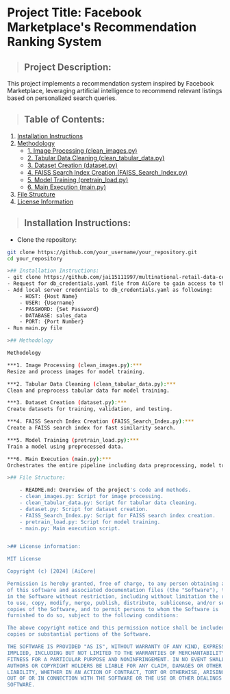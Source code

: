 # Project Title: Facebook Marketplace's Recommendation Ranking System

>## Project Description:
This project implements a recommendation system inspired by Facebook Marketplace, leveraging artificial intelligence to recommend relevant listings based on personalized search queries.

>## Table of Contents:

1. [Installation Instructions](#installation-instructions)
2. [Methodology](#methodology)
    - [1. Image Processing (clean_images.py)](#1-image-processing-clean_imagespy)
    - [2. Tabular Data Cleaning (clean_tabular_data.py)](#2-tabular-data-cleaning-clean_tabular_datapy)
    - [3. Dataset Creation (dataset.py)](#3-dataset-creation-datasetpy)
    - [4. FAISS Search Index Creation (FAISS_Search_Index.py)](#4-faiss-search-index-creation-faiss_search_indexpy)
    - [5. Model Training (pretrain_load.py)](#5-model-training-pretrain_loadpy)
    - [6. Main Execution (main.py)](#6-main-execution-mainpy)
3. [File Structure](#file-structure)
4. [License Information](#license-information)

>## Installation Instructions:
- Clone the repository:
```bash
git clone https://github.com/your_username/your_repository.git
cd your_repository

>## Installation Instructions:
- git clone https://github.com/jai15111997/multinational-retail-data-centralisation228
- Request for db_credentials.yaml file from AiCore to gain access to the database.
- Add local server credentials to db_credentials.yaml as following:
    - HOST: {Host Name}
    - USER: {Username}
    - PASSWORD: {Set Password}
    - DATABASE: sales_data
    - PORT: {Port Number}
- Run main.py file

>## Methodology

Methodology

***1. Image Processing (clean_images.py):***
Resize and process images for model training.

***2. Tabular Data Cleaning (clean_tabular_data.py):***
Clean and preprocess tabular data for model training.

***3. Dataset Creation (dataset.py):***
Create datasets for training, validation, and testing.

***4. FAISS Search Index Creation (FAISS_Search_Index.py):***
Create a FAISS search index for fast similarity search.

***5. Model Training (pretrain_load.py):***
Train a model using preprocessed data.

***6. Main Execution (main.py):***
Orchestrates the entire pipeline including data preprocessing, model training, and search index creation.

>## File Structure:

    - README.md: Overview of the project's code and methods.
    - clean_images.py: Script for image processing.
    - clean_tabular_data.py: Script for tabular data cleaning.
    - dataset.py: Script for dataset creation.
    - FAISS_Search_Index.py: Script for FAISS search index creation.
    - pretrain_load.py: Script for model training.
    - main.py: Main execution script.


>## License information:

MIT License

Copyright (c) [2024] [AiCore]

Permission is hereby granted, free of charge, to any person obtaining a copy
of this software and associated documentation files (the "Software"), to deal
in the Software without restriction, including without limitation the rights
to use, copy, modify, merge, publish, distribute, sublicense, and/or sell
copies of the Software, and to permit persons to whom the Software is
furnished to do so, subject to the following conditions:

The above copyright notice and this permission notice shall be included in all
copies or substantial portions of the Software.

THE SOFTWARE IS PROVIDED "AS IS", WITHOUT WARRANTY OF ANY KIND, EXPRESS OR
IMPLIED, INCLUDING BUT NOT LIMITED TO THE WARRANTIES OF MERCHANTABILITY,
FITNESS FOR A PARTICULAR PURPOSE AND NONINFRINGEMENT. IN NO EVENT SHALL THE
AUTHORS OR COPYRIGHT HOLDERS BE LIABLE FOR ANY CLAIM, DAMAGES OR OTHER
LIABILITY, WHETHER IN AN ACTION OF CONTRACT, TORT OR OTHERWISE, ARISING FROM,
OUT OF OR IN CONNECTION WITH THE SOFTWARE OR THE USE OR OTHER DEALINGS IN THE
SOFTWARE.